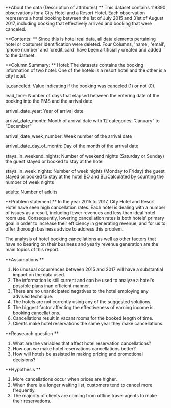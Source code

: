 **About the data (Description of attributes)
**
This dataset contains 119390 observations for a City Hotel and a Resort Hotel. Each observation represents a hotel booking between the 1st of July 2015 and 31st of August 2017, including booking that effectively arrived and booking that were canceled.

**Contents:
**
Since this is hotel real data, all data elements pertaining hotel or costumer identification were deleted. Four Columns, 'name', 'email', 'phone number' and 'credit_card' have been artificially created and added to the dataset.

**Column Summary:
**
Hotel: The datasets contains the booking information of two hotel. One of the hotels is a resort hotel and the other is a city hotel.

is_canceled: Value indicating if the booking was canceled (1) or not (0).

lead_time: Number of days that elapsed between the entering date of the booking into the PMS and the arrival date.

arrival_date_year: Year of arrival date

arrival_date_month: Month of arrival date with 12 categories: “January” to “December”

arrival_date_week_number: Week number of the arrival date

arrival_date_day_of_month: Day of the month of the arrival date

stays_in_weekend_nights: Number of weekend nights (Saturday or Sunday) the guest stayed or booked to stay at the hotel

stays_in_week_nights: Number of week nights (Monday to Friday) the guest stayed or booked to stay at the hotel BO and BL/Calculated by counting the number of week nights

adults: Number of adults

**Problem statement
**
In the year 2015 to 2017, City Hotel and Resort Hotel have seen high cancellation rates. Each hotel is dealing with a number of issues as a result, including fewer revenues and less than ideal hotel room use. Consequently, lowering cancellation rates is both hotels' primary goal in order to increase their efficiency in generating revenue, and for us to offer thorough business advice to address this problem.

The analysis of hotel booking cancellations as well as other factors that have no bearing on their business and yearly revenue generation are the main topics of this report.

**Assumptions
**
1. No unusual occurrences between 2015 and 2017 will have a substantial impact on the data used.
2. The information is still current and can be used to analyze a hotel's possible plans inan efficient manner.
3. There are no unanticipated negatives to the hotel employing any advised technique.
4. The hotels are not currently using any of the suggested solutions.
5. The biggest factor affecting the effectiveness of earning income is booking cancellations.
6. Cancellations result in vacant rooms for the booked length of time.
7. Clients make hotel reservations the same year they make cancellations.

**Reasearch question
**
1. What are the variables that affect hotel reservation cancellations?
2. How can we make hotel reservations cancellations better?
3. How will hotels be assisted in making pricing and promotional decisions?

**Hypothesis
**
1. More cancellations occur when prices are higher.
2. When there is a longer waiting list, customers tend to cancel more frequently.
3. The majority of clients are coming from offline travel agents to make their reservations.

